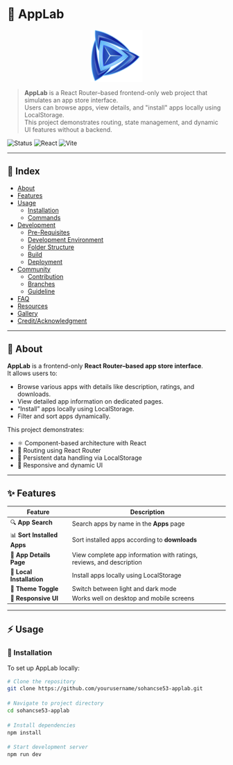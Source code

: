 # 📱 AppLab

<p align="center">
  <img src="public/logo.png" alt="AppLab Logo" width="120">
</p>

> **AppLab** is a React Router–based frontend-only web project that simulates an app store interface.  
> Users can browse apps, view details, and "install" apps locally using LocalStorage.  
> This project demonstrates routing, state management, and dynamic UI features without a backend.

![Status](https://img.shields.io/badge/status-active-brightgreen)
![React](https://img.shields.io/badge/React-18.3-blue)
![Vite](https://img.shields.io/badge/Vite-5.x-purple)

---

## :ledger: Index

- [About](#beginner-about)
- [Features](#sparkles-features)
- [Usage](#zap-usage)
  - [Installation](#electric_plug-installation)
  - [Commands](#package-commands)
- [Development](#wrench-development)
  - [Pre-Requisites](#notebook-pre-requisites)
  - [Development Environment](#nut_and_bolt-development-environment)
  - [Folder Structure](#file_folder-folder-structure)
  - [Build](#hammer-build)
  - [Deployment](#rocket-deployment)
- [Community](#cherry_blossom-community)
  - [Contribution](#fire-contribution)
  - [Branches](#cactus-branches)
  - [Guideline](#exclamation-guideline)
- [FAQ](#question-faq)
- [Resources](#page_facing_up-resources)
- [Gallery](#camera-gallery)
- [Credit/Acknowledgment](#star2-creditacknowledgment)

---

## :beginner: About

**AppLab** is a frontend-only **React Router–based app store interface**.  
It allows users to:

- Browse various apps with details like description, ratings, and downloads.  
- View detailed app information on dedicated pages.  
- “Install” apps locally using LocalStorage.  
- Filter and sort apps dynamically.  

This project demonstrates:
- ⚛️ Component-based architecture with React  
- 🧭 Routing using React Router  
- 💾 Persistent data handling via LocalStorage  
- 🎨 Responsive and dynamic UI  

---

## :sparkles: Features

| Feature | Description |
|---------|-------------|
| 🔍 **App Search** | Search apps by name in the **Apps** page |
| 📊 **Sort Installed Apps** | Sort installed apps according to **downloads** |
| 📝 **App Details Page** | View complete app information with ratings, reviews, and description |
| 💾 **Local Installation** | Install apps locally using LocalStorage |
| 🌙 **Theme Toggle** | Switch between light and dark mode |
| 📱 **Responsive UI** | Works well on desktop and mobile screens |

---

## :zap: Usage

### :electric_plug: Installation

To set up AppLab locally:

```bash
# Clone the repository
git clone https://github.com/yourusername/sohancse53-applab.git

# Navigate to project directory
cd sohancse53-applab

# Install dependencies
npm install

# Start development server
npm run dev
